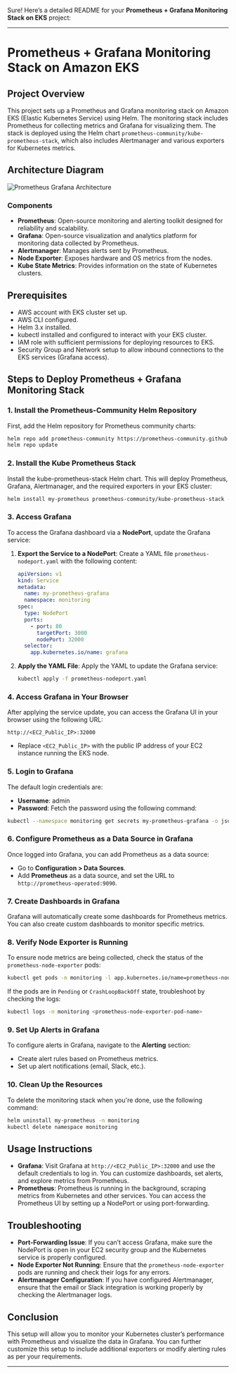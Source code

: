 Sure! Here’s a detailed README for your **Prometheus + Grafana Monitoring Stack on EKS** project:

---

# **Prometheus + Grafana Monitoring Stack on Amazon EKS**

## **Project Overview**
This project sets up a Prometheus and Grafana monitoring stack on Amazon EKS (Elastic Kubernetes Service) using Helm. The monitoring stack includes Prometheus for collecting metrics and Grafana for visualizing them. The stack is deployed using the Helm chart `prometheus-community/kube-prometheus-stack`, which also includes Alertmanager and various exporters for Kubernetes metrics.

## **Architecture Diagram**

![Prometheus Grafana Architecture](./images/architecture-diagram.png)

### **Components**
- **Prometheus**: Open-source monitoring and alerting toolkit designed for reliability and scalability.
- **Grafana**: Open-source visualization and analytics platform for monitoring data collected by Prometheus.
- **Alertmanager**: Manages alerts sent by Prometheus.
- **Node Exporter**: Exposes hardware and OS metrics from the nodes.
- **Kube State Metrics**: Provides information on the state of Kubernetes clusters.

## **Prerequisites**
- AWS account with EKS cluster set up.
- AWS CLI configured.
- Helm 3.x installed.
- kubectl installed and configured to interact with your EKS cluster.
- IAM role with sufficient permissions for deploying resources to EKS.
- Security Group and Network setup to allow inbound connections to the EKS services (Grafana access).

## **Steps to Deploy Prometheus + Grafana Monitoring Stack**

### **1. Install the Prometheus-Community Helm Repository**
First, add the Helm repository for Prometheus community charts:

```bash
helm repo add prometheus-community https://prometheus-community.github.io/helm-charts
helm repo update
```

### **2. Install the Kube Prometheus Stack**
Install the kube-prometheus-stack Helm chart. This will deploy Prometheus, Grafana, Alertmanager, and the required exporters in your EKS cluster:

```bash
helm install my-prometheus prometheus-community/kube-prometheus-stack -n monitoring --create-namespace
```

### **3. Access Grafana**
To access the Grafana dashboard via a **NodePort**, update the Grafana service:

1. **Export the Service to a NodePort**:
   Create a YAML file `prometheus-nodeport.yaml` with the following content:

   ```yaml
   apiVersion: v1
   kind: Service
   metadata:
     name: my-prometheus-grafana
     namespace: monitoring
   spec:
     type: NodePort
     ports:
       - port: 80
         targetPort: 3000
         nodePort: 32000
     selector:
       app.kubernetes.io/name: grafana
   ```

2. **Apply the YAML File**:
   Apply the YAML to update the Grafana service:

   ```bash
   kubectl apply -f prometheus-nodeport.yaml
   ```

### **4. Access Grafana in Your Browser**
After applying the service update, you can access the Grafana UI in your browser using the following URL:

```
http://<EC2_Public_IP>:32000
```

- Replace `<EC2_Public_IP>` with the public IP address of your EC2 instance running the EKS node.

### **5. Login to Grafana**
The default login credentials are:
- **Username**: admin
- **Password**: Fetch the password using the following command:

```bash
kubectl --namespace monitoring get secrets my-prometheus-grafana -o jsonpath="{.data.admin-password}" | base64 -d ; echo
```

### **6. Configure Prometheus as a Data Source in Grafana**
Once logged into Grafana, you can add Prometheus as a data source:
- Go to **Configuration > Data Sources**.
- Add **Prometheus** as a data source, and set the URL to `http://prometheus-operated:9090`.

### **7. Create Dashboards in Grafana**
Grafana will automatically create some dashboards for Prometheus metrics. You can also create custom dashboards to monitor specific metrics.

### **8. Verify Node Exporter is Running**
To ensure node metrics are being collected, check the status of the `prometheus-node-exporter` pods:

```bash
kubectl get pods -n monitoring -l app.kubernetes.io/name=prometheus-node-exporter
```

If the pods are in `Pending` or `CrashLoopBackOff` state, troubleshoot by checking the logs:

```bash
kubectl logs -n monitoring <prometheus-node-exporter-pod-name>
```

### **9. Set Up Alerts in Grafana**
To configure alerts in Grafana, navigate to the **Alerting** section:
- Create alert rules based on Prometheus metrics.
- Set up alert notifications (email, Slack, etc.).

### **10. Clean Up the Resources**
To delete the monitoring stack when you're done, use the following command:

```bash
helm uninstall my-prometheus -n monitoring
kubectl delete namespace monitoring
```

## **Usage Instructions**
- **Grafana**: Visit Grafana at `http://<EC2_Public_IP>:32000` and use the default credentials to log in. You can customize dashboards, set alerts, and explore metrics from Prometheus.
- **Prometheus**: Prometheus is running in the background, scraping metrics from Kubernetes and other services. You can access the Prometheus UI by setting up a NodePort or using port-forwarding.

## **Troubleshooting**
- **Port-Forwarding Issue**: If you can’t access Grafana, make sure the NodePort is open in your EC2 security group and the Kubernetes service is properly configured.
- **Node Exporter Not Running**: Ensure that the `prometheus-node-exporter` pods are running and check their logs for any errors.
- **Alertmanager Configuration**: If you have configured Alertmanager, ensure that the email or Slack integration is working properly by checking the Alertmanager logs.

## **Conclusion**
This setup will allow you to monitor your Kubernetes cluster’s performance with Prometheus and visualize the data in Grafana. You can further customize this setup to include additional exporters or modify alerting rules as per your requirements.

---
